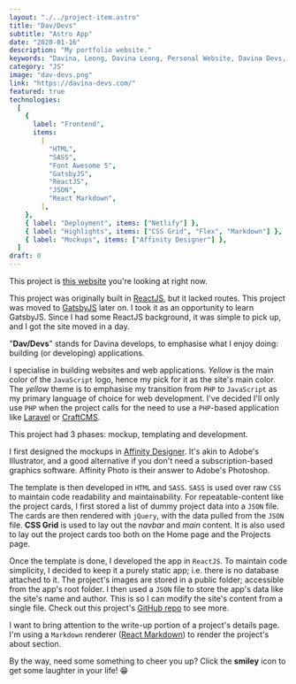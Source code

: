 ```yaml
---
layout: "./../project-item.astro"
title: "Dav/Devs"
subtitle: "Astro App"
date: "2020-01-16"
description: "My portfolio website."
keywords: "Davina, Leong, Davina Leong, Personal Website, Davina Devs, Davina-Devs, Dav / Devs, HTML, CSS, SASS, jQuery, JSON, Font Awesome 5, CSS Grid, Flex, GatsbyJS, ReactJS, Netlify, Affinity Designer"
category: "JS"
image: "dav-devs.png"
link: "https://davina-devs.com/"
featured: true
technologies:
  [
    {
      label: "Frontend",
      items:
        [
          "HTML",
          "SASS",
          "Font Awesome 5",
          "GatsbyJS",
          "ReactJS",
          "JSON",
          "React Markdown",
        ],
    },
    { label: "Deployment", items: ["Netlify"] },
    { label: "Highlights", items: ["CSS Grid", "Flex", "Markdown"] },
    { label: "Mockups", items: ["Affinity Designer"] },
  ]
draft: 0
---
```


This project is [this website](https://davina-devs.com/) you're looking at right now.

This project was originally built in [ReactJS](https://reactjs.org/), but it lacked routes. This project was moved to [GatsbyJS](https://www.gatsbyjs.com/) later on. I took it as an opportunity to learn GatsbyJS. Since I had some ReactJS background, it was simple to pick up, and I got the site moved in a day.

"**Dav/Devs**" stands for Davina develops, to emphasise what I enjoy doing: building (or developing) applications.

I specialise in building websites and web applications. _Yellow_ is the main color of the `JavaScript` logo, hence my pick for it as the site's main color. The _yellow_ theme is to emphasise my transition from `PHP` to `JavaScript` as my primary language of choice for web development. I've decided I'll only use `PHP` when the project calls for the need to use a `PHP`-based application like [Laravel](https://laravel.com/docs/6.x) or [CraftCMS](https://craftcms.com/).

This project had 3 phases: mockup, templating and development.

I first designed the mockups in [Affinity Designer](https://affinity.serif.com/en-gb/designer/). It's akin to Adobe's Illustrator, and a good alternative if you don't need a subscription-based graphics software. Affinity Photo is their answer to Adobe's Photoshop.

The template is then developed in `HTML` and `SASS`. `SASS` is used over raw `CSS` to maintain code readability and maintainability. For repeatable-content like the project cards, I first stored a list of dummy project data into a `JSON` file. The cards are then rendered with `jQuery`, with the data pulled from the `JSON` file. **CSS Grid** is used to lay out the _navbar_ and _main_ content. It is also used to lay out the project cards too both on the Home page and the Projects page.

Once the template is done, I developed the app in `ReactJS`. To maintain code simplicity, I decided to keep it a purely static app; i.e. there is no database attached to it. The project's images are stored in a public folder; accessible from the app's root folder. I then used a `JSON` file to store the app's data like the site's name and author. This is so I can modify the site's content from a single file. Check out this project's [GitHub repo](https://github.com/davinaleong/proj-davdevs) to see more.

I want to bring attention to the write-up portion of a project's details page. I'm using a `Markdown` renderer ([React Markdown](https://github.com/rexxars/react-markdown)) to render the project's about section.

By the way, need some something to cheer you up? Click the **smiley** icon to get some laughter in your life! 😁
